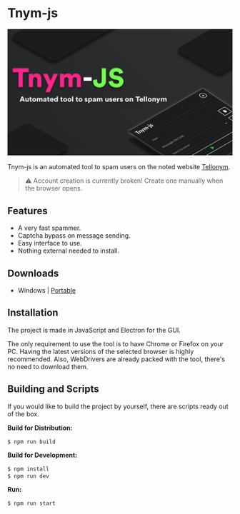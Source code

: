 # Tnym-js

![thumbnail](assets/thumbnail.png)

Tnym-js is an automated tool to spam users on the noted website [Tellonym](https://tellonym.me/).

> :warning: Account creation is currently broken! Create one manually when the browser opens.

## Features

- A very fast spammer.
- Captcha bypass on message sending.
- Easy interface to use.
- Nothing external needed to install.

## Downloads

- Windows | [Portable](https://github.com/FedeIlLeone/Tnym-js/releases/latest/download/Tnym-js.exe)

## Installation

The project is made in JavaScript and Electron for the GUI.

The only requirement to use the tool is to have Chrome or Firefox on your PC. Having the latest versions of the selected browser is highly recommended. Also, WebDrivers are already packed with the tool, there's no need to download them.

## Building and Scripts

If you would like to build the project by yourself, there are scripts ready out of the box.

**Build for Distribution:**
```shell
$ npm run build
```
**Build for Development:**
```shell
$ npm install
$ npm run dev
```
**Run:**
```shell
$ npm run start
```